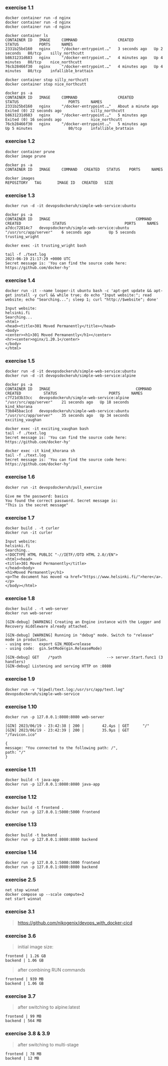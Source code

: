 ### exercise 1.1

```console
docker container run -d nginx
docker container run -d nginx
docker container run -d nginx

docker container ls
CONTAINER ID   IMAGE     COMMAND                  CREATED         STATUS         PORTS     NAMES
2331b25bd160   nginx     "/docker-entrypoint.…"   3 seconds ago   Up 2 seconds   80/tcp    silly_northcutt
b8631231d683   nginx     "/docker-entrypoint.…"   4 minutes ago   Up 4 minutes   80/tcp    nice_northcutt
76cb28466f30   nginx     "/docker-entrypoint.…"   4 minutes ago   Up 4 minutes   80/tcp    infallible_brattain

docker container stop silly_northcutt
docker container stop nice_northcutt

docker ps -a
CONTAINER ID   IMAGE     COMMAND                  CREATED              STATUS                      PORTS     NAMES
2331b25bd160   nginx     "/docker-entrypoint.…"   About a minute ago   Exited (0) 22 seconds ago             silly_northcutt
b8631231d683   nginx     "/docker-entrypoint.…"   5 minutes ago        Exited (0) 16 seconds ago             nice_northcutt
76cb28466f30   nginx     "/docker-entrypoint.…"   5 minutes ago        Up 5 minutes                80/tcp    infallible_brattain
```

### exercise 1.2

```console
docker container prune
docker image prune

docker ps -a
CONTAINER ID   IMAGE     COMMAND   CREATED   STATUS    PORTS     NAMES

docker images
REPOSITORY   TAG       IMAGE ID   CREATED   SIZE
```

### exercise 1.3

```console
docker run -d -it devopsdockeruh/simple-web-service:ubuntu

docker ps -a
CONTAINER ID   IMAGE                                      COMMAND                  CREATED              STATUS                          PORTS     NAMES
a7dcc72814c7   devopsdockeruh/simple-web-service:ubuntu   "/usr/src/app/server"    6 seconds ago        Up 5 seconds                              trusting_wright

docker exec -it trusting_wright bash

tail -f ./text.log
2023-06-19 21:17:29 +0000 UTC
Secret message is: 'You can find the source code here: https://github.com/docker-hy'
```

### exercise 1.4

```console
docker run -it --name looper-it ubuntu bash -c 'apt-get update && apt-get install -y curl && while true; do echo "Input website:"; read website; echo "Searching..."; sleep 1; curl "http://$website"; done'

Input website:
helsinki.fi
Searching...
<html>
<head><title>301 Moved Permanently</title></head>
<body>
<center><h1>301 Moved Permanently</h1></center>
<hr><center>nginx/1.20.1</center>
</body>
</html>
```

### exercise 1.5

```console
docker run -d -it devopsdockeruh/simple-web-service:ubuntu
docker run -d -it devopsdockeruh/simple-web-service:alpine

docker ps -a
CONTAINER ID   IMAGE                                      COMMAND                  CREATED          STATUS                       PORTS     NAMES
c7f21d3b33cc   devopsdockeruh/simple-web-service:alpine   "/usr/src/app/server"    21 seconds ago   Up 18 seconds                          kind_khorana
73b845bac1cd   devopsdockeruh/simple-web-service:ubuntu   "/usr/src/app/server"    35 seconds ago   Up 34 seconds                          exciting_vaughan

docker exec -it exciting_vaughan bash
tail -f ./text.log
Secret message is: 'You can find the source code here: https://github.com/docker-hy'

docker exec -it kind_khorana sh
tail -f ./text.log
Secret message is: 'You can find the source code here: https://github.com/docker-hy'

```

### exercise 1.6

```console
docker run -it devopsdockeruh/pull_exercise

Give me the password: basics
You found the correct password. Secret message is:
"This is the secret message"
```

### exercise 1.7

```console
docker build . -t curler
docker run -it curler

Input website:
helsinki.fi
Searching..
<!DOCTYPE HTML PUBLIC "-//IETF//DTD HTML 2.0//EN">
<html><head>
<title>301 Moved Permanently</title>
</head><body>
<h1>Moved Permanently</h1>
<p>The document has moved <a href="https://www.helsinki.fi/">here</a>.</p>
</body></html>
```

### exercise 1.8

```console
docker build . -t web-server
docker run web-server

[GIN-debug] [WARNING] Creating an Engine instance with the Logger and Recovery middleware already attached.

[GIN-debug] [WARNING] Running in "debug" mode. Switch to "release" mode in production.
- using env:   export GIN_MODE=release
- using code:  gin.SetMode(gin.ReleaseMode)

[GIN-debug] GET    /*path                    --> server.Start.func1 (3 handlers)
[GIN-debug] Listening and serving HTTP on :8080
```

### exercise 1.9

```
docker run -v "$(pwd)/text.log:/usr/src/app/text.log" devopsdockeruh/simple-web-service
```

### exercise 1.10

```
docker run -p 127.0.0.1:8080:8080 web-server

[GIN] 2023/06/19 - 23:42:38 | 200 |        42.4µs | GET      "/"
[GIN] 2023/06/19 - 23:42:39 | 200 |        35.9µs | GET      "/favicon.ico"

{
message: "You connected to the following path: /",
path: "/"
}
```

### exercise 1.11

```
docker build -t java-app .
docker run -p 127.0.0.1:8080:8080 java-app
```

### exercise 1.12

```
docker build -t frontend .
docker run -p 127.0.0.1:5000:5000 frontend
```

### exercise 1.13

```
docker build -t backend .
docker run -p 127.0.0.1:8080:8080 backend
```

### exercise 1.14

```
docker run -p 127.0.0.1:5000:5000 frontend
docker run -p 127.0.0.1:8080:8080 backend
```

### exercise 2.5

```
net stop winnat
docker compose up --scale compute=2
net start winnat
```

### exercise 3.1

> https://github.com/nikogenix/devops_with_docker-cicd

### exercise 3.6

> initial image size:

    frontend | 1.26 GB
    backend | 1.06 GB

> after combining RUN commands

    frontend | 939 MB
    backend | 1.06 GB

### exercise 3.7

> after switching to alpine:latest

    frontend | 99 MB
    backend | 564 MB

### exercise 3.8 & 3.9

> after switching to multi-stage

    frontend | 78 MB
    backend | 12 MB
